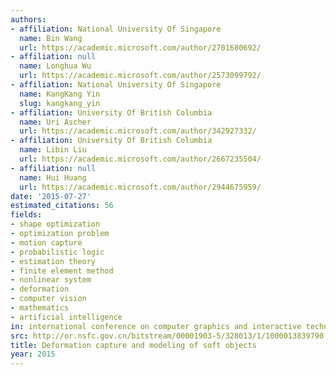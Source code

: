 ```yaml
---
authors:
- affiliation: National University Of Singapore
  name: Bin Wang
  url: https://academic.microsoft.com/author/2701680692/
- affiliation: null
  name: Longhua Wu
  url: https://academic.microsoft.com/author/2573099792/
- affiliation: National University Of Singapore
  name: KangKang Yin
  slug: kangkang_yin
- affiliation: University Of British Columbia
  name: Uri Ascher
  url: https://academic.microsoft.com/author/342927332/
- affiliation: University Of British Columbia
  name: Libin Liu
  url: https://academic.microsoft.com/author/2667235504/
- affiliation: null
  name: Hui Huang
  url: https://academic.microsoft.com/author/2944675959/
date: '2015-07-27'
estimated_citations: 56
fields:
- shape optimization
- optimization problem
- motion capture
- probabilistic logic
- estimation theory
- finite element method
- nonlinear system
- deformation
- computer vision
- mathematics
- artificial intelligence
in: international conference on computer graphics and interactive techniques
src: http://or.nsfc.gov.cn/bitstream/00001903-5/328013/1/1000013839790.pdf
title: Deformation capture and modeling of soft objects
year: 2015
---
```

